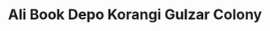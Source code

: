 ---
title: "Ali Book Depo Korangi Gulzar Colony"
url: /karachi/ali-book-depo-korangi-gulzar-colony/
shop: shop
---
